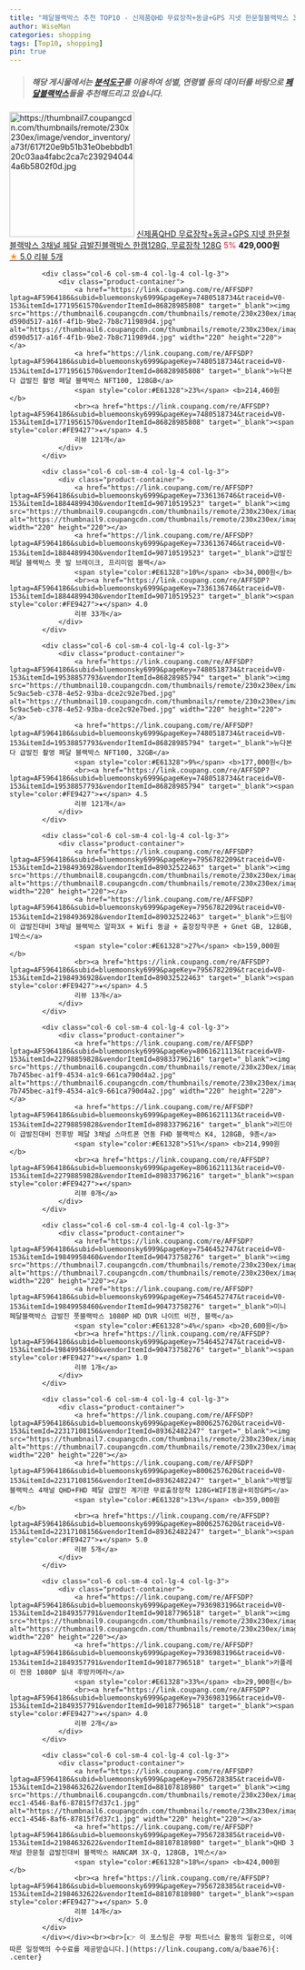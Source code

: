 ```yaml
---
title: "페달블랙박스 추천 TOP10 - 신제품QHD 무료장착+동글+GPS 지넷 한문철블랙박스 3채널 페달 급발진블랙박스 한캠128G, 무료장착 128G"
author: WiseMan
categories: shopping
tags: [Top10, shopping]
pin: true
---
```


> ##### 해당 게시물에서는 [**분석도구**](https://itemscout.io/)를 이용하여 **성별**, **연령별** 등의 데이터를 바탕으로 [**페달블랙박스**](https://link.coupang.com/a/baae76)들을 추천해드리고 있습니다.
<div class="container"><div class="row">
            <div class="col-6 col-sm-4 col-lg-4 col-lg-3">
                <div class="product-container">
                    <a href="https://link.coupang.com/re/AFFSDP?lptag=AF5964186&subid=bluemoonsky6999&pageKey=7704068255&traceid=V0-153&itemId=20634368809&vendorItemId=87708301002" target="_blank"><img src="https://thumbnail7.coupangcdn.com/thumbnails/remote/230x230ex/image/vendor_inventory/a73f/617f20e9b51b31e0bebbdb120c03aa4fabc2ca7c2392940444a6b5802f0d.jpg" alt="https://thumbnail7.coupangcdn.com/thumbnails/remote/230x230ex/image/vendor_inventory/a73f/617f20e9b51b31e0bebbdb120c03aa4fabc2ca7c2392940444a6b5802f0d.jpg" width="220" height="220"></a>
                    <a href="https://link.coupang.com/re/AFFSDP?lptag=AF5964186&subid=bluemoonsky6999&pageKey=7704068255&traceid=V0-153&itemId=20634368809&vendorItemId=87708301002" target="_blank">신제품QHD 무료장착+동글+GPS 지넷 한문철블랙박스 3채널 페달 급발진블랙박스 한캠128G, 무료장착 128G</a>
                    <span style="color:#E61328">5%</span> <b>429,000원</b>
                    <br><a href="https://link.coupang.com/re/AFFSDP?lptag=AF5964186&subid=bluemoonsky6999&pageKey=7704068255&traceid=V0-153&itemId=20634368809&vendorItemId=87708301002" target="_blank"><span style="color:#FE9427">★</span> 5.0
                    리뷰 5개</a>
                </div>
            </div>
            
            <div class="col-6 col-sm-4 col-lg-4 col-lg-3">
                <div class="product-container">
                    <a href="https://link.coupang.com/re/AFFSDP?lptag=AF5964186&subid=bluemoonsky6999&pageKey=7480518734&traceid=V0-153&itemId=17719561570&vendorItemId=86828985808" target="_blank"><img src="https://thumbnail6.coupangcdn.com/thumbnails/remote/230x230ex/image/retail/images/489492886628627-d590d517-a16f-4f1b-9be2-7b8c711989d4.jpg" alt="https://thumbnail6.coupangcdn.com/thumbnails/remote/230x230ex/image/retail/images/489492886628627-d590d517-a16f-4f1b-9be2-7b8c711989d4.jpg" width="220" height="220"></a>
                    <a href="https://link.coupang.com/re/AFFSDP?lptag=AF5964186&subid=bluemoonsky6999&pageKey=7480518734&traceid=V0-153&itemId=17719561570&vendorItemId=86828985808" target="_blank">뉴다본다 급발진 촬영 페달 블랙박스 NFT100, 128GB</a>
                    <span style="color:#E61328">23%</span> <b>214,460원</b>
                    <br><a href="https://link.coupang.com/re/AFFSDP?lptag=AF5964186&subid=bluemoonsky6999&pageKey=7480518734&traceid=V0-153&itemId=17719561570&vendorItemId=86828985808" target="_blank"><span style="color:#FE9427">★</span> 4.5
                    리뷰 121개</a>
                </div>
            </div>
            
            <div class="col-6 col-sm-4 col-lg-4 col-lg-3">
                <div class="product-container">
                    <a href="https://link.coupang.com/re/AFFSDP?lptag=AF5964186&subid=bluemoonsky6999&pageKey=7336136746&traceid=V0-153&itemId=18844899430&vendorItemId=90710519523" target="_blank"><img src="https://thumbnail9.coupangcdn.com/thumbnails/remote/230x230ex/image/vendor_inventory/2b9e/69bc7e8329b0cc3c3d64ee9a9a127c6b3f75211d5273476beea6e9c3d1b5.jpg" alt="https://thumbnail9.coupangcdn.com/thumbnails/remote/230x230ex/image/vendor_inventory/2b9e/69bc7e8329b0cc3c3d64ee9a9a127c6b3f75211d5273476beea6e9c3d1b5.jpg" width="220" height="220"></a>
                    <a href="https://link.coupang.com/re/AFFSDP?lptag=AF5964186&subid=bluemoonsky6999&pageKey=7336136746&traceid=V0-153&itemId=18844899430&vendorItemId=90710519523" target="_blank">급발진 페달 블랙박스 풋 발 브레이크, 프리미엄 블랙</a>
                    <span style="color:#E61328">10%</span> <b>34,000원</b>
                    <br><a href="https://link.coupang.com/re/AFFSDP?lptag=AF5964186&subid=bluemoonsky6999&pageKey=7336136746&traceid=V0-153&itemId=18844899430&vendorItemId=90710519523" target="_blank"><span style="color:#FE9427">★</span> 4.0
                    리뷰 33개</a>
                </div>
            </div>
            
            <div class="col-6 col-sm-4 col-lg-4 col-lg-3">
                <div class="product-container">
                    <a href="https://link.coupang.com/re/AFFSDP?lptag=AF5964186&subid=bluemoonsky6999&pageKey=7480518734&traceid=V0-153&itemId=19538857793&vendorItemId=86828985794" target="_blank"><img src="https://thumbnail10.coupangcdn.com/thumbnails/remote/230x230ex/image/retail/images/2350099613546270-5c9ac5eb-c378-4e52-93ba-dce2c92e7bed.jpg" alt="https://thumbnail10.coupangcdn.com/thumbnails/remote/230x230ex/image/retail/images/2350099613546270-5c9ac5eb-c378-4e52-93ba-dce2c92e7bed.jpg" width="220" height="220"></a>
                    <a href="https://link.coupang.com/re/AFFSDP?lptag=AF5964186&subid=bluemoonsky6999&pageKey=7480518734&traceid=V0-153&itemId=19538857793&vendorItemId=86828985794" target="_blank">뉴다본다 급발진 촬영 페달 블랙박스 NFT100, 32GB</a>
                    <span style="color:#E61328">9%</span> <b>177,000원</b>
                    <br><a href="https://link.coupang.com/re/AFFSDP?lptag=AF5964186&subid=bluemoonsky6999&pageKey=7480518734&traceid=V0-153&itemId=19538857793&vendorItemId=86828985794" target="_blank"><span style="color:#FE9427">★</span> 4.5
                    리뷰 121개</a>
                </div>
            </div>
            
            <div class="col-6 col-sm-4 col-lg-4 col-lg-3">
                <div class="product-container">
                    <a href="https://link.coupang.com/re/AFFSDP?lptag=AF5964186&subid=bluemoonsky6999&pageKey=7956782209&traceid=V0-153&itemId=21984936928&vendorItemId=89032522463" target="_blank"><img src="https://thumbnail8.coupangcdn.com/thumbnails/remote/230x230ex/image/vendor_inventory/429b/c9b9086781fc438ddb79f6ead7413f8108dbb70ad79c29a9b9b7bde6cc8f.jpg" alt="https://thumbnail8.coupangcdn.com/thumbnails/remote/230x230ex/image/vendor_inventory/429b/c9b9086781fc438ddb79f6ead7413f8108dbb70ad79c29a9b9b7bde6cc8f.jpg" width="220" height="220"></a>
                    <a href="https://link.coupang.com/re/AFFSDP?lptag=AF5964186&subid=bluemoonsky6999&pageKey=7956782209&traceid=V0-153&itemId=21984936928&vendorItemId=89032522463" target="_blank">드림아이 급발진대비 3채널 블랙박스 알파3X + Wifi 동글 + 출장장착쿠폰 + Gnet GB, 128GB, 1박스</a>
                    <span style="color:#E61328">27%</span> <b>159,000원</b>
                    <br><a href="https://link.coupang.com/re/AFFSDP?lptag=AF5964186&subid=bluemoonsky6999&pageKey=7956782209&traceid=V0-153&itemId=21984936928&vendorItemId=89032522463" target="_blank"><span style="color:#FE9427">★</span> 4.5
                    리뷰 13개</a>
                </div>
            </div>
            
            <div class="col-6 col-sm-4 col-lg-4 col-lg-3">
                <div class="product-container">
                    <a href="https://link.coupang.com/re/AFFSDP?lptag=AF5964186&subid=bluemoonsky6999&pageKey=8061621113&traceid=V0-153&itemId=22798859828&vendorItemId=89833796216" target="_blank"><img src="https://thumbnail6.coupangcdn.com/thumbnails/remote/230x230ex/image/retail/images/1492792430845658-7b745bec-a1f9-4534-a1c9-661ca790d4a2.jpg" alt="https://thumbnail6.coupangcdn.com/thumbnails/remote/230x230ex/image/retail/images/1492792430845658-7b745bec-a1f9-4534-a1c9-661ca790d4a2.jpg" width="220" height="220"></a>
                    <a href="https://link.coupang.com/re/AFFSDP?lptag=AF5964186&subid=bluemoonsky6999&pageKey=8061621113&traceid=V0-153&itemId=22798859828&vendorItemId=89833796216" target="_blank">리드아이 급발진대비 전후방 페달 3채널 스마트폰 연동 FHD 블랙박스 K4, 128GB, 9종</a>
                    <span style="color:#E61328">51%</span> <b>214,990원</b>
                    <br><a href="https://link.coupang.com/re/AFFSDP?lptag=AF5964186&subid=bluemoonsky6999&pageKey=8061621113&traceid=V0-153&itemId=22798859828&vendorItemId=89833796216" target="_blank"><span style="color:#FE9427">★</span> 
                    리뷰 0개</a>
                </div>
            </div>
            
            <div class="col-6 col-sm-4 col-lg-4 col-lg-3">
                <div class="product-container">
                    <a href="https://link.coupang.com/re/AFFSDP?lptag=AF5964186&subid=bluemoonsky6999&pageKey=7546452747&traceid=V0-153&itemId=19849958460&vendorItemId=90473758276" target="_blank"><img src="https://thumbnail7.coupangcdn.com/thumbnails/remote/230x230ex/image/vendor_inventory/daba/0e31e5c7bbcb68fc16df0c8c8def77d7cc2fcad9797f19cf1cd3e2e52c40.png" alt="https://thumbnail7.coupangcdn.com/thumbnails/remote/230x230ex/image/vendor_inventory/daba/0e31e5c7bbcb68fc16df0c8c8def77d7cc2fcad9797f19cf1cd3e2e52c40.png" width="220" height="220"></a>
                    <a href="https://link.coupang.com/re/AFFSDP?lptag=AF5964186&subid=bluemoonsky6999&pageKey=7546452747&traceid=V0-153&itemId=19849958460&vendorItemId=90473758276" target="_blank">미니 페달블랙박스 급발진 풋블랙박스 1080P HD DVR 나이트 비전, 블랙</a>
                    <span style="color:#E61328">4%</span> <b>20,600원</b>
                    <br><a href="https://link.coupang.com/re/AFFSDP?lptag=AF5964186&subid=bluemoonsky6999&pageKey=7546452747&traceid=V0-153&itemId=19849958460&vendorItemId=90473758276" target="_blank"><span style="color:#FE9427">★</span> 1.0
                    리뷰 1개</a>
                </div>
            </div>
            
            <div class="col-6 col-sm-4 col-lg-4 col-lg-3">
                <div class="product-container">
                    <a href="https://link.coupang.com/re/AFFSDP?lptag=AF5964186&subid=bluemoonsky6999&pageKey=8006257620&traceid=V0-153&itemId=22317108156&vendorItemId=89362482247" target="_blank"><img src="https://thumbnail7.coupangcdn.com/thumbnails/remote/230x230ex/image/vendor_inventory/5d0a/aa38300208e7afe4d6bbf9db8fcffa4266f79491d89891f707ac4968a9f7.jpg" alt="https://thumbnail7.coupangcdn.com/thumbnails/remote/230x230ex/image/vendor_inventory/5d0a/aa38300208e7afe4d6bbf9db8fcffa4266f79491d89891f707ac4968a9f7.jpg" width="220" height="220"></a>
                    <a href="https://link.coupang.com/re/AFFSDP?lptag=AF5964186&subid=bluemoonsky6999&pageKey=8006257620&traceid=V0-153&itemId=22317108156&vendorItemId=89362482247" target="_blank">박병일 블랙박스 4채널 QHD+FHD 페달 급발진 계기판 무료출장장착 128G+WIFI동글+외장GPS</a>
                    <span style="color:#E61328">13%</span> <b>359,000원</b>
                    <br><a href="https://link.coupang.com/re/AFFSDP?lptag=AF5964186&subid=bluemoonsky6999&pageKey=8006257620&traceid=V0-153&itemId=22317108156&vendorItemId=89362482247" target="_blank"><span style="color:#FE9427">★</span> 5.0
                    리뷰 5개</a>
                </div>
            </div>
            
            <div class="col-6 col-sm-4 col-lg-4 col-lg-3">
                <div class="product-container">
                    <a href="https://link.coupang.com/re/AFFSDP?lptag=AF5964186&subid=bluemoonsky6999&pageKey=7936983196&traceid=V0-153&itemId=21849357791&vendorItemId=90187796518" target="_blank"><img src="https://thumbnail9.coupangcdn.com/thumbnails/remote/230x230ex/image/vendor_inventory/d9df/ef6855980031ad6ff5da62597a14f6affe4ee065ac13d81bd249237d6f18.jpg" alt="https://thumbnail9.coupangcdn.com/thumbnails/remote/230x230ex/image/vendor_inventory/d9df/ef6855980031ad6ff5da62597a14f6affe4ee065ac13d81bd249237d6f18.jpg" width="220" height="220"></a>
                    <a href="https://link.coupang.com/re/AFFSDP?lptag=AF5964186&subid=bluemoonsky6999&pageKey=7936983196&traceid=V0-153&itemId=21849357791&vendorItemId=90187796518" target="_blank">카플레이 전용 1080P 실내 후방카메라</a>
                    <span style="color:#E61328">33%</span> <b>29,900원</b>
                    <br><a href="https://link.coupang.com/re/AFFSDP?lptag=AF5964186&subid=bluemoonsky6999&pageKey=7936983196&traceid=V0-153&itemId=21849357791&vendorItemId=90187796518" target="_blank"><span style="color:#FE9427">★</span> 4.0
                    리뷰 2개</a>
                </div>
            </div>
            
            <div class="col-6 col-sm-4 col-lg-4 col-lg-3">
                <div class="product-container">
                    <a href="https://link.coupang.com/re/AFFSDP?lptag=AF5964186&subid=bluemoonsky6999&pageKey=7956728385&traceid=V0-153&itemId=21984632622&vendorItemId=88107818980" target="_blank"><img src="https://thumbnail6.coupangcdn.com/thumbnails/remote/230x230ex/image/retail/images/2023/12/18/17/3/fc11e669-ecc1-4546-8af6-87815f7d37c1.jpg" alt="https://thumbnail6.coupangcdn.com/thumbnails/remote/230x230ex/image/retail/images/2023/12/18/17/3/fc11e669-ecc1-4546-8af6-87815f7d37c1.jpg" width="220" height="220"></a>
                    <a href="https://link.coupang.com/re/AFFSDP?lptag=AF5964186&subid=bluemoonsky6999&pageKey=7956728385&traceid=V0-153&itemId=21984632622&vendorItemId=88107818980" target="_blank">QHD 3채널 한문철 급발진대비 블랙박스 HANCAM 3X-Q, 128GB, 1박스</a>
                    <span style="color:#E61328">18%</span> <b>424,000원</b>
                    <br><a href="https://link.coupang.com/re/AFFSDP?lptag=AF5964186&subid=bluemoonsky6999&pageKey=7956728385&traceid=V0-153&itemId=21984632622&vendorItemId=88107818980" target="_blank"><span style="color:#FE9427">★</span> 5.0
                    리뷰 14개</a>
                </div>
            </div>
            </div></div><br><br>[👉 이 포스팅은 쿠팡 파트너스 활동의 일환으로, 이에 따른 일정액의 수수료를 제공받습니다.](https://link.coupang.com/a/baae76){: .center}